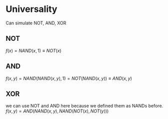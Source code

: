 # Universality
 Can simulate NOT, AND, XOR
 ## NOT
 $f(x)=NAND(x,1)\equiv NOT(x)$

## AND
$f(x,y)=NAND(NAND(x,y),1)=NOT(NAND(x,y))\equiv AND(x,y)$

## XOR
we can use NOT and AND here because we defined them as NANDs before.
$f(x,y)=AND(NAND(x,y),NAND(NOT(x),NOT(y)))$
 
